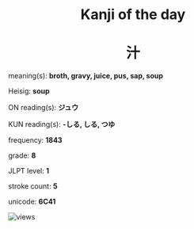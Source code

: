 <h1 align="center">Kanji of the day</h1>
<h1 align="center">汁</h1>
<p align="left">meaning(s): <b>broth, gravy, juice, pus, sap, soup</b></p>
<p align="left">Heisig: <b>soup</b></p>
<p align="left">ON reading(s): <b>ジュウ</b></p>
<p align="left">KUN reading(s): <b>-しる, しる, つゆ</b></p>
<p align="left">frequency: <b>1843</b></p>
<p align="left">grade: <b>8</b></p>
<p align="left">JLPT level: <b>1</b></p>
<p align="left">stroke count: <b>5</b></p>
<p align="left">unicode: <b>6C41</b></p>
<p align="left"><img src="https://komarev.com/ghpvc/?username=tristanwagner-kanjioftheday&label=Views&color=0e75b6&style=flat" alt="views"/></p>
